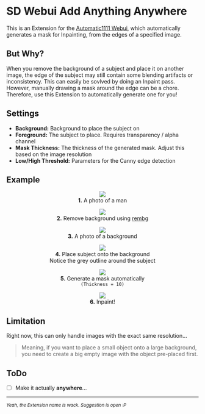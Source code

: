 ﻿# SD Webui Add Anything Anywhere
This is an Extension for the [Automatic1111 Webui](https://github.com/AUTOMATIC1111/stable-diffusion-webui), 
which automatically generates a mask for Inpainting, from the edges of a specified image.

## But Why?
When you remove the background of a subject and place it on another image, 
the edge of the subject may still contain some blending artifacts or inconsistency.
This can easily be sovlved by doing an Inpaint pass. 
However, manually drawing a mask around the edge can be a chore.
Therefore, use this Extension to automatically generate one for you!

## Settings
- **Background:** Background to place the subject on
- **Foreground:** The subject to place. Requires transparency / alpha channel
- **Mask Thickness:** The thickness of the generated mask. Adjust this based on the image resolution
- **Low/High Threshold:** Parameters for the Canny edge detection

## Example

<p align="center">
<img src="samples/01.jpg"><br>
<b>1.</b> A photo of a man
</p>

<p align="center">
<img src="samples/02.png"><br>
<b>2.</b> Remove background using <a href="https://github.com/AUTOMATIC1111/stable-diffusion-webui-rembg">rembg</a>
</p>

<p align="center">
<img src="samples/03.jpg"><br>
<b>3.</b> A photo of a background
</p>

<p align="center">
<img src="samples/04.jpg"><br>
<b>4.</b> Place subject onto the background<br>
Notice the grey outline around the subject
</p>

<p align="center">
<img src="samples/05.png"><br>
<b>5.</b> Generate a mask automatically<br>
<code>(Thickness = 10)</code>
</p>

<p align="center">
<img src="samples/06.jpg"><br>
<b>6.</b> Inpaint!
</p>

## Limitation
Right now, this can only handle images with the exact same resolution...

> Meaning, if you want to place a small object onto a large background, 
you need to create a big empty image with the object pre-placed first.

## ToDo
- [ ] Make it actually **anywhere**...

<hr>

<sup>*Yeah, the Extension name is wack. Suggestion is open :P*</sup>
